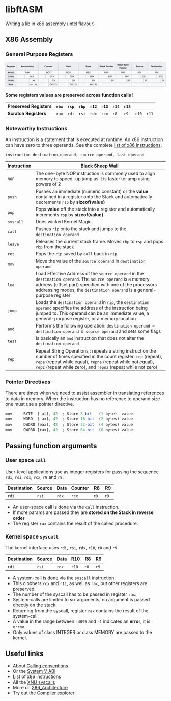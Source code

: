# libftASM

Writing a lib in x86 assembly (intel flavour)

## X86 Assembly

### General Purpose Registers

![General-Purpose Registers](./literature/registers.png)

**Some registers values are preserved across function calls !**

|**Preserved Registers**|```rbx```| ```rsp```| ```rbp```| ```r12```| ```r13```| ```r14```| ```r15```| | |
|-|-|-|-|-|-|-|-|-|-|
| **Scratch Registers** | ```rax```| ```rdi```| ```rsi```| ```rdx```| ```rcx```| ```r8```| ```r9```| ```r10```| ```r11```|


### Noteworthy Instructions

An instruction is a statement that is executed at runtime. An x86 instruction can have zero to three operands. See the complete [list of x86 instructions](https://c9x.me/x86/).
```
instruction destination_operand, source_operand, last_operand
```

|Instruction|Black Sheep Wall|
|-----------|---------|
|```NOP```  |The one-byte NOP instruction is commonly used to align memory to speed-up jump as it is faster to jump using powers of 2|
|```push``` |Pushes an immediate (numeric constant) or the **value** contained in a register onto the Stack and automatically decrements ```rsp``` by **sizeof(value)**|
|```pop```  |Pops **value** off the stack into a register and automatically increments ```rsp``` by **sizeof(value)**|
|```syscall``` |Does wicked Kernel Magic|
|```call``` |Pushes ```rip``` onto the stack and jumps to the ```destination_operand```|
|```leave``` |Releases the current stack frame. Moves ```rbp``` to ```rsp``` and pops ```rbp``` from the stack|
|```ret``` |Pops the ```rip``` saved by ```call``` back in ```rip```|
|```mov```|Move the value of the ```source operand``` in ```destination operand```|
|```lea```|Load Effective Address of the ```source operand``` in the ```destination operand```. The ```source operand``` is a memory address (offset part) specified with one of the processors addressing modes, the ```destination operand``` is a general-purpose register|
|```jump```|Loads the ```destination operand``` in ```rip```, the ```destination operand``` specifies the address of the instruction being jumped to. This operand can be an immediate value, a general-purpose register, or a memory location|
|```and``` |Performs the following operation: ```destination operand = destination operand & source operand``` and sets some flags|
|```test```|Is basically an ```and``` instruction that does not alter the ```destination operand```|
|```rep```|Repeat String Operations : repeats a string instruction the number of times specified in the count register. ```rep``` (repeat), ```repe``` (repeat while equal), ```repne``` (repeat while not equal), ```repz``` (repeat while zero), and ```repnz``` (repeat while not zero)|

### Pointer Directives

There are times when we need to assist assembler in translating references to data in memory. When the instruction has no reference to operand size one must use a pointer directive.

```js
mov     BYTE  [ al], 42  ; Store 8-bit   (1 byte)  value
mov     WORD  [ ax], 42  ; Store 16-bit  (2 bytes) value
mov     DWORD [eax], 42  ; Store 32-bit  (4 bytes) value
mov     QWORD [rax], 42  ; Store 64-bit  (8 bytes) value
```

## Passing function arguments

### User space ```call```

User-level applications use as integer registers for passing the sequence ```rdi```, ```rsi```, ```rdx```, ```rcx```, ```r8``` and ```r9```.

|Destination|Source   |Data     |Counter  |R8       |R9       |
|-----------|---------|---------|---------|---------|---------|
|```rdi```  |```rsi```|```rdx```|```rcx```|```r8 ```|```r9 ```|

* An user-space call is done via the ```call``` instruction.
* If more params are passed they are **stored on the Stack in reverse order**
* The register ```rax``` contains the result of the called procedure.

### Kernel space ```syscall```

The kernel interface uses ```rdi```, ```rsi```, ```rdx```, ```r10```, ```r8``` and ```r9```.

|Destination|Source   |Data     |R10      |R8       |R9      |
|-----------|---------|---------|---------|---------|--------|
|```rdi```  |```rsi```|```rdx```|```r10```|```r8 ```|```r9```|

* A system-call is done via the ```syscall``` instruction.
* This clobbers ```rcx``` and ```r11```, as well as ```rax```, but other registers are preserved.
* The number of the syscall has to be passed in register ```rax```.
* System-calls are limited to six arguments, no argument is passed directly on the stack.
* Returning from the syscall, register ```rax``` contains the result of the system-call.
* A value in the range between ```-4095``` and ```-1``` indicates an **error**, it is ```-errno```.
* Only values of class INTEGER or class MEMORY are passed to the kernel.

## Useful links

* About [Calling conventions](https://stackoverflow.com/questions/2535989/what-are-the-calling-conventions-for-unix-linux-system-calls-on-i386-and-x86-6)
* Or the [System V ABI](https://wiki.osdev.org/System_V_ABI)
* [List of x86 instructions](https://c9x.me/x86/)
* All the [XNU syscalls](https://opensource.apple.com/source/xnu/xnu-1504.3.12/bsd/kern/syscalls.master)
* More on [X86_Architecture](https://en.wikibooks.org/wiki/X86_Assembly/X86_Architecture)
* Try out the [Compiler explorer](https://godbolt.org/)
